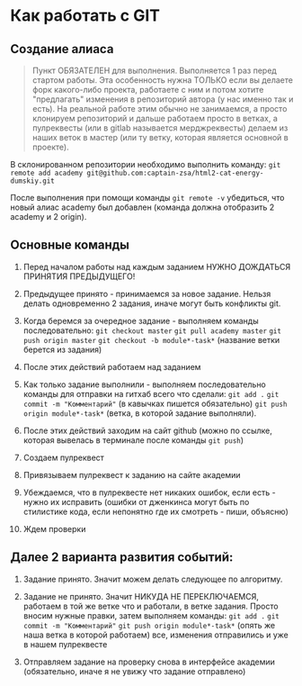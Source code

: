 # Как работать с GIT

## Создание алиаса

> Пункт ОБЯЗАТЕЛЕН для выполнения. Выполняется 1 раз перед стартом работы. Эта особенность нужна ТОЛЬКО если вы делаете форк какого-либо проекта, работаете с ним и потом хотите "предлагать" изменения в репозиторий автора (у нас именно так и есть). На реальной работе этим обычно не занимаемся, а просто клонируем репозиторий и дальше работаем просто в ветках, а пулреквесты (или в gitlab называется мерджреквесты) делаем из наших веток в мастер (или ту ветку, которая является основной в проекте).

В склонированном репозитории необходимо выполнить команду:
```git remote add academy git@github.com:captain-zsa/html2-cat-energy-dumskiy.git```

После выполнения при помощи команды `git remote -v` убедиться, что новый алиас academy был добавлен (команда должна отобразить 2 academy и 2 origin).

## Основные команды
1. Перед началом работы над каждым заданием НУЖНО ДОЖДАТЬСЯ ПРИНЯТИЯ ПРЕДЫДУЩЕГО!
2. Предыдущее принято - принимаемся за новое задание. Нельзя делать одновременно 2 задания, иначе могут быть конфликты git.
3. Когда беремся за очередное задание - выполняем команды последовательно:
    `git checkout master`
    `git pull academy master`
    `git push origin master`
    `git checkout -b module*-task*` (название ветки берется из задания)

4. После этих действий работаем над заданием
5. Как только задание выполнили - выполняем последовательно команды для отправки на гитхаб всего что сделали:
    `git add .`
    `git commit -m "Комментарий"` (в кавычках пишется обязательно)
    `git push origin module*-task*` (ветка, в которой задание выполняли).

6. После этих действий заходим на сайт github (можно по ссылке, которая вывелась в терминале после команды `git push`)
7. Создаем пулреквест
8. Привязываем пулреквест к заданию на сайте академии
9. Убеждаемся, что в пулреквесте нет никаких ошибок, если есть - нужно их исправить (ошибки от дженкинса могут быть по стилистике кода, если непонятно где их смотреть - пиши, объясню)
10. Ждем проверки

## Далее 2 варианта развития событий:
1. Задание принято. Значит можем делать следующее по алгоритму.
2. Задание не принято. Значит НИКУДА НЕ ПЕРЕКЛЮЧАЕМСЯ, работаем в той же ветке что и работали, в ветке задания. Просто вносим нужные правки, затем выполняем команды:
    `git add .`
    `git commit -m "Комментарий"`
    `git push origin module*-task*` (опять же наша ветка в которой работаем) все, изменения отправились и уже в нашем пулреквесте

3. Отправляем задание на проверку снова в интерфейсе академии (обязательно, иначе я не увижу что задание отправлено)
